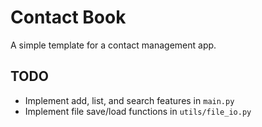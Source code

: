 # Contact Book

A simple template for a contact management app.

## TODO
- Implement add, list, and search features in `main.py`
- Implement file save/load functions in `utils/file_io.py`
